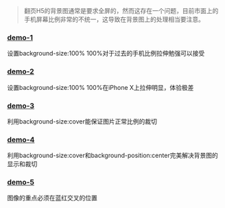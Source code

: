 > 翻页H5的背景图通常是要求全屏的，然而这存在一个问题，目前市面上的手机屏幕比例非常的不统一，这导致在背景图上的处理相当要注意。

### [demo-1](demo1.html)

设置background-size:100% 100%对于过去的手机比例拉伸勉强可以接受

### [demo-2](demo2.html)

设置background-size:100% 100%在iPhone X上拉伸明显，体验极差

### [demo-3](demo3.html)

利用background-size:cover能保证图片正常比例的裁切

### [demo-4](demo4.html)

利用background-size:cover和background-position:center完美解决背景图的显示和裁切

### [demo-5](demo5.html)

图像的重点必须在蓝红交叉的位置